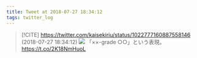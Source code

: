 ```yaml
---
title: Tweet at 2018-07-27 18:34:12
tags: twitter_log
---
```


> [!CITE] https://twitter.com/kaisekiriu/status/1022777160887558146 (2018-07-27 18:34:12)
> ![](https://twitter.com/kaisekiriu/status/1022777160887558146)
> 「××-grade ○○」という表現。
> https://t.co/2K18NmHuoL
